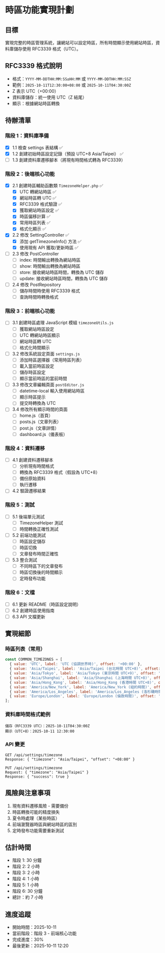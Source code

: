 # 時區功能實現計劃

## 目標
實現完整的時區管理系統，讓網站可以設定時區，所有時間顯示使用網站時區，資料庫儲存使用 RFC3339 格式（UTC）。

## RFC3339 格式說明
- 格式：`YYYY-MM-DDTHH:MM:SS±HH:MM` 或 `YYYY-MM-DDTHH:MM:SSZ`
- 範例：`2025-10-11T12:30:00+08:00` 或 `2025-10-11T04:30:00Z`
- Z 表示 UTC（+00:00）
- 資料庫儲存：統一使用 UTC（Z 結尾）
- 顯示：根據網站時區轉換

## 待辦清單

### 階段 1：資料庫準備
- [x] 1.1 檢查 settings 表結構 ✅
- [x] 1.2 創建初始時區設定記錄（預設 UTC+8 Asia/Taipei） ✅
- [ ] 1.3 創建資料庫遷移腳本（將現有時間格式轉為 RFC3339）

### 階段 2：後端核心功能
- [x] 2.1 創建時區輔助函數類 `TimezoneHelper.php` ✅
  - [x] UTC 轉網站時區 ✅
  - [x] 網站時區轉 UTC ✅
  - [x] RFC3339 格式驗證 ✅
  - [x] 獲取網站時區設定 ✅
  - [x] 時區偏移計算 ✅
  - [x] 常用時區列表 ✅
  - [x] 格式化顯示 ✅
- [x] 2.2 修改 SettingController ✅
  - [x] 添加 getTimezoneInfo() 方法 ✅
  - [x] 使用現有 API 獲取/更新時區 ✅
- [ ] 2.3 修改 PostController
  - [ ] index: 時間輸出轉換為網站時區
  - [ ] show: 時間輸出轉換為網站時區
  - [ ] store: 接收網站時區時間，轉換為 UTC 儲存
  - [ ] update: 接收網站時區時間，轉換為 UTC 儲存
- [ ] 2.4 修改 PostRepository
  - [ ] 儲存時間時使用 RFC3339 格式
  - [ ] 查詢時間時轉換格式

### 階段 3：前端核心功能
- [ ] 3.1 創建時區處理 JavaScript 模組 `timezoneUtils.js`
  - [ ] 獲取網站時區設定
  - [ ] UTC 轉網站時區顯示
  - [ ] 網站時區轉 UTC
  - [ ] 格式化時間顯示
- [ ] 3.2 修改系統設定頁面 `settings.js`
  - [ ] 添加時區選擇器（常用時區列表）
  - [ ] 載入當前時區設定
  - [ ] 儲存時區設定
  - [ ] 顯示當前時區的當前時間
- [ ] 3.3 修改文章編輯頁面 `postEditor.js`
  - [ ] datetime-local 輸入使用網站時區
  - [ ] 顯示時區提示
  - [ ] 提交時轉換為 UTC
- [ ] 3.4 修改所有顯示時間的頁面
  - [ ] home.js（首頁）
  - [ ] posts.js（文章列表）
  - [ ] post.js（文章詳情）
  - [ ] dashboard.js（儀表板）

### 階段 4：資料遷移
- [ ] 4.1 創建資料遷移腳本
  - [ ] 分析現有時間格式
  - [ ] 轉換為 RFC3339 格式（假設為 UTC+8）
  - [ ] 備份原始資料
  - [ ] 執行遷移
- [ ] 4.2 驗證遷移結果

### 階段 5：測試
- [ ] 5.1 後端單元測試
  - [ ] TimezoneHelper 測試
  - [ ] 時間轉換正確性測試
- [ ] 5.2 前端功能測試
  - [ ] 時區設定儲存
  - [ ] 時區切換
  - [ ] 文章發布時間正確性
- [ ] 5.3 整合測試
  - [ ] 不同時區下的文章發布
  - [ ] 時區切換後的時間顯示
  - [ ] 定時發布功能

### 階段 6：文檔
- [ ] 6.1 更新 README（時區設定說明）
- [ ] 6.2 創建時區使用指南
- [ ] 6.3 API 文檔更新

## 實現細節

### 時區列表（常用）
```javascript
const COMMON_TIMEZONES = [
  { value: 'UTC', label: 'UTC (協調世界時)', offset: '+00:00' },
  { value: 'Asia/Taipei', label: 'Asia/Taipei (台北時間 UTC+8)', offset: '+08:00' },
  { value: 'Asia/Tokyo', label: 'Asia/Tokyo (東京時間 UTC+9)', offset: '+09:00' },
  { value: 'Asia/Shanghai', label: 'Asia/Shanghai (上海時間 UTC+8)', offset: '+08:00' },
  { value: 'Asia/Hong_Kong', label: 'Asia/Hong_Kong (香港時間 UTC+8)', offset: '+08:00' },
  { value: 'America/New_York', label: 'America/New_York (紐約時間)', offset: '-05:00/-04:00' },
  { value: 'America/Los_Angeles', label: 'America/Los_Angeles (洛杉磯時間)', offset: '-08:00/-07:00' },
  { value: 'Europe/London', label: 'Europe/London (倫敦時間)', offset: '+00:00/+01:00' },
];
```

### 資料庫時間格式範例
```
儲存（RFC3339 UTC）：2025-10-11T04:30:00Z
顯示（UTC+8）：2025-10-11 12:30:00
```

### API 變更
```
GET /api/settings/timezone
Response: { "timezone": "Asia/Taipei", "offset": "+08:00" }

PUT /api/settings/timezone
Request: { "timezone": "Asia/Taipei" }
Response: { "success": true }
```

## 風險與注意事項
1. 現有資料遷移風險 - 需要備份
2. 時區轉換可能的精度損失
3. 夏令時處理（某些時區）
4. 前端瀏覽器時區與網站時區的區別
5. 定時發布功能需要重新測試

## 估計時間
- 階段 1: 30 分鐘
- 階段 2: 2 小時
- 階段 3: 2 小時
- 階段 4: 1 小時
- 階段 5: 1 小時
- 階段 6: 30 分鐘
- 總計：約 7 小時

## 進度追蹤
- 開始時間：2025-10-11
- 當前階段：階段 3 - 前端核心功能
- 完成進度：30%
- 最後更新：2025-10-11 12:20
